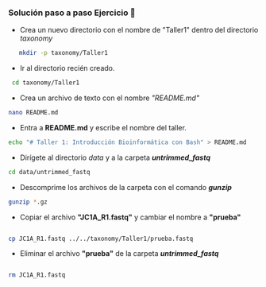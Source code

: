 ###   Solución paso a paso **Ejercicio** 🧩
- Crea un nuevo directorio con el nombre de "Taller1" dentro del directorio *taxonomy*

``` bash 
   mkdir -p taxonomy/Taller1
``` 
-  Ir al directorio recién creado.
 ``` bash 
  cd taxonomy/Taller1
```  
-  Crea un archivo de texto con el nombre *"README.md"*
 ``` bash
nano README.md
 ``` 
-  Entra a **README.md** y escribe el nombre del taller.
 ``` bash
 echo "# Taller 1: Introducción Bioinformática con Bash" > README.md
 ``` 
-  Dirígete al directorio *data* y a la carpeta ***untrimmed_fastq***
 ``` bash
cd data/untrimmed_fastq

 ``` 
-  Descomprime los archivos de la carpeta con el comando  ***gunzip***

 ``` bash
gunzip *.gz

 ``` 
-  Copiar el archivo **"JC1A_R1.fastq"** y cambiar el nombre a **"prueba"**

 ``` bash

cp JC1A_R1.fastq ../../taxonomy/Taller1/prueba.fastq

 ``` 
-  Eliminar el archivo **"prueba"** de la carpeta ***untrimmed_fastq***

 ``` bash

rm JC1A_R1.fastq

 ``` 
